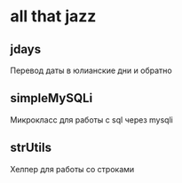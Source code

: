 # all that jazz #

## jdays ##
Перевод даты в юлианские дни и обратно

## simpleMySQLi ##
Микрокласс для работы с sql через mysqli

## strUtils ##
Хелпер для работы со строками
